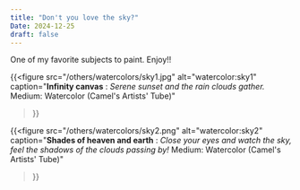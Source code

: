 ```yaml
---
title: "Don't you love the sky?"
Date: 2024-12-25
draft: false
---
```


One of my favorite subjects to paint. Enjoy!!

{{<figure
src="/others/watercolors/sky1.jpg"
alt="watercolor:sky1"
caption="__Infinity canvas__ : _Serene sunset and the rain clouds gather._ Medium: Watercolor (Camel's Artists' Tube)"
>}}

{{<figure
src="/others/watercolors/sky2.png"
alt="watercolor:sky2"
caption="__Shades of heaven and earth__ : _Close your eyes and watch the sky, feel the shadows of the clouds passing by!_ Medium: Watercolor (Camel's Artists' Tube)"
>}}
